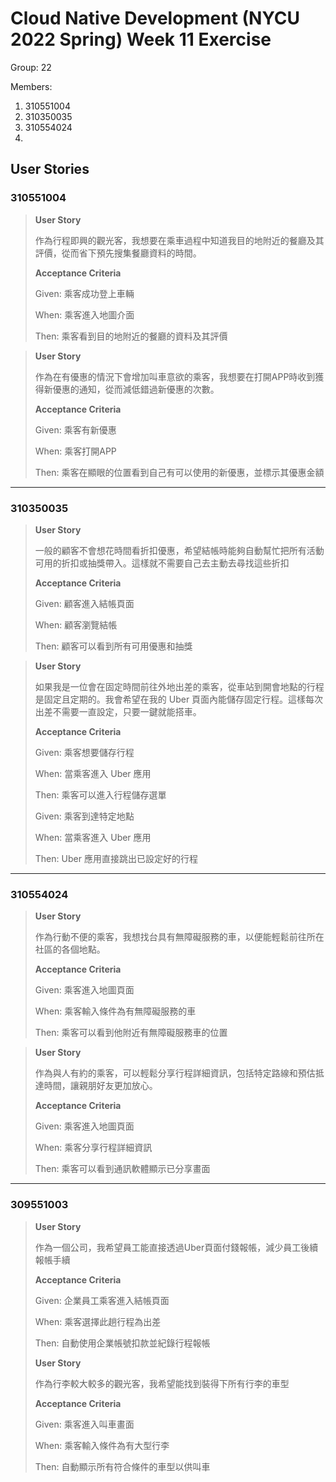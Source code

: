 # Cloud Native Development (NYCU 2022 Spring) Week 11 Exercise
Group: 22

Members:
1. 310551004
2. 310350035
3. 310554024
4.
## User Stories
### 310551004
> **User Story**
> 
> 作為行程即興的觀光客，我想要在乘車過程中知道我目的地附近的餐廳及其評價，從而省下預先搜集餐廳資料的時間。
> 
> **Acceptance Criteria**
> 
> Given: 乘客成功登上車輛
>
> When: 乘客進入地圖介面
>
> Then: 乘客看到目的地附近的餐廳的資料及其評價


> **User Story**
> 
> 作為在有優惠的情況下會增加叫車意欲的乘客，我想要在打開APP時收到獲得新優惠的通知，從而減低錯過新優惠的次數。
> 
> **Acceptance Criteria**
> 
> Given: 乘客有新優惠
>
> When: 乘客打開APP
>
> Then: 乘客在顯眼的位置看到自己有可以使用的新優惠，並標示其優惠金額

---
### 310350035
> **User Story**
> 
> 一般的顧客不會想花時間看折扣優惠，希望結帳時能夠自動幫忙把所有活動可用的折扣或抽獎帶入。這樣就不需要自己去主動去尋找這些折扣
> 
> **Acceptance Criteria**
> 
> Given: 顧客進入結帳頁面
>
> When: 顧客瀏覽結帳
>
> Then: 顧客可以看到所有可用優惠和抽獎


> **User Story**
> 
> 如果我是一位會在固定時間前往外地出差的乘客，從車站到開會地點的行程是固定且定期的。我會希望在我的 Uber 頁面內能儲存固定行程。這樣每次出差不需要一直設定，只要一鍵就能搭車。
> 
> **Acceptance Criteria**
> 
> Given: 乘客想要儲存行程
>
> When: 當乘客進入 Uber 應用
>
> Then: 乘客可以進入行程儲存選單
> 
> Given: 乘客到達特定地點
>
> When: 當乘客進入 Uber 應用
>
> Then: Uber 應用直接跳出已設定好的行程

---
### 310554024
> **User Story**
> 
> 作為行動不便的乘客，我想找台具有無障礙服務的車，以便能輕鬆前往所在社區的各個地點。
> 
> **Acceptance Criteria**
> 
> Given: 乘客進入地圖頁面
>
> When: 乘客輸入條件為有無障礙服務的車
>
> Then: 乘客可以看到他附近有無障礙服務車的位置


> **User Story**
> 
> 作為與人有約的乘客，可以輕鬆分享行程詳細資訊，包括特定路線和預估抵達時間，讓親朋好友更加放心。
> 
> **Acceptance Criteria**
> 
> Given: 乘客進入地圖頁面
>
> When: 乘客分享行程詳細資訊
>
> Then: 乘客可以看到通訊軟體顯示已分享畫面

---
### 309551003
> **User Story**
>
> 作為一個公司，我希望員工能直接透過Uber頁面付錢報帳，減少員工後續報帳手續
>
> **Acceptance Criteria**
>
> Given: 企業員工乘客進入結帳頁面
>
> When: 乘客選擇此趟行程為出差
>
> Then: 自動使用企業帳號扣款並紀錄行程報帳
> 
> **User Story**
>
> 作為行李較大較多的觀光客，我希望能找到裝得下所有行李的車型
>
> **Acceptance Criteria**
>
> Given: 乘客進入叫車畫面
>
> When: 乘客輸入條件為有大型行李
>
> Then: 自動顯示所有符合條件的車型以供叫車

